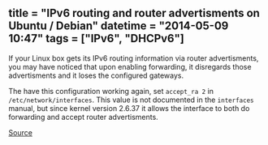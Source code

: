 title = "IPv6 routing and router advertisments on Ubuntu / Debian"
datetime = "2014-05-09 10:47"
tags = ["IPv6", "DHCPv6"]
------------
If your Linux box gets its IPv6 routing information via router advertisments, you may have noticed that upon enabling forwarding, it disregards those advertisments and it loses the configured gateways.

The have this configuration working again, set `accept_ra 2` in `/etc/network/interfaces`. This value is not documented in the `interfaces` manual, but since kernel version 2.6.37 it allows the interface to both do forwarding and accept router advertisments.

[Source](http://strugglers.net/~andy/blog/2011/09/04/linux-ipv6-router-advertisements-and-forwarding/)
